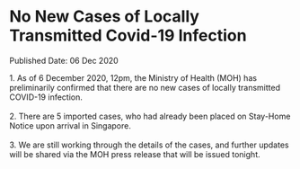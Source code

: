 <html>
    <meta http-equiv="Content-Type" content="text/html; charset=utf-8"/>
    <meta charset="utf-8"/>
    <title>No New Cases of Locally Transmitted Covid-19 Infection</title>
    <body><h1>No New Cases of Locally Transmitted Covid-19 Infection</h1>
    <p>Published Date: 06 Dec 2020</p> 1. As of 6 December 2020, 12pm, the Ministry of Health (MOH) has preliminarily confirmed that there are no new cases of locally transmitted COVID-19 infection. 
<br>
<br>2. There are 5 imported cases, who had already been placed on Stay-Home Notice upon arrival in Singapore. 
<br>
<br>3. We are still working through the details of the cases, and further updates will be shared via the MOH press release that will be issued tonight.</body>
</html>